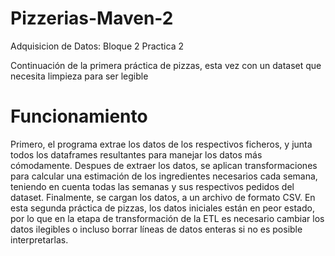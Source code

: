 # Pizzerias-Maven-2
Adquisicion de Datos:    Bloque 2 Practica 2

Continuación de la primera práctica de pizzas, esta vez con un dataset que necesita limpieza para ser legible

# Funcionamiento
Primero, el programa extrae los datos de los respectivos ficheros, y junta todos los dataframes resultantes para manejar los datos más cómodamente. Despues de extraer los datos, se aplican transformaciones para calcular una estimación de los ingredientes necesarios cada semana, teniendo en cuenta todas las semanas y sus respectivos pedidos del dataset. Finalmente, se cargan los datos, a un archivo de formato CSV.
En esta segunda práctica de pizzas, los datos iniciales están en peor estado, por lo que en la etapa de transformación de la ETL es necesario cambiar los datos ilegibles o incluso borrar líneas de datos enteras si no es posible interpretarlas.
